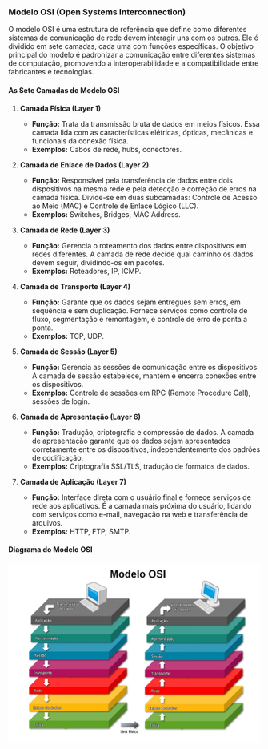 ### Modelo OSI (Open Systems Interconnection)

O modelo OSI é uma estrutura de referência que define como diferentes sistemas de comunicação de rede devem interagir uns com os outros. Ele é dividido em sete camadas, cada uma com funções específicas. O objetivo principal do modelo é padronizar a comunicação entre diferentes sistemas de computação, promovendo a interoperabilidade e a compatibilidade entre fabricantes e tecnologias.

#### As Sete Camadas do Modelo OSI

1. **Camada Física (Layer 1)**

   - **Função:** Trata da transmissão bruta de dados em meios físicos. Essa camada lida com as características elétricas, ópticas, mecânicas e funcionais da conexão física.
   - **Exemplos:** Cabos de rede, hubs, conectores.

2. **Camada de Enlace de Dados (Layer 2)**

   - **Função:** Responsável pela transferência de dados entre dois dispositivos na mesma rede e pela detecção e correção de erros na camada física. Divide-se em duas subcamadas: Controle de Acesso ao Meio (MAC) e Controle de Enlace Lógico (LLC).
   - **Exemplos:** Switches, Bridges, MAC Address.

3. **Camada de Rede (Layer 3)**

   - **Função:** Gerencia o roteamento dos dados entre dispositivos em redes diferentes. A camada de rede decide qual caminho os dados devem seguir, dividindo-os em pacotes.
   - **Exemplos:** Roteadores, IP, ICMP.

4. **Camada de Transporte (Layer 4)**

   - **Função:** Garante que os dados sejam entregues sem erros, em sequência e sem duplicação. Fornece serviços como controle de fluxo, segmentação e remontagem, e controle de erro de ponta a ponta.
   - **Exemplos:** TCP, UDP.

5. **Camada de Sessão (Layer 5)**

   - **Função:** Gerencia as sessões de comunicação entre os dispositivos. A camada de sessão estabelece, mantém e encerra conexões entre os dispositivos.
   - **Exemplos:** Controle de sessões em RPC (Remote Procedure Call), sessões de login.

6. **Camada de Apresentação (Layer 6)**

   - **Função:** Tradução, criptografia e compressão de dados. A camada de apresentação garante que os dados sejam apresentados corretamente entre os dispositivos, independentemente dos padrões de codificação.
   - **Exemplos:** Criptografia SSL/TLS, tradução de formatos de dados.

7. **Camada de Aplicação (Layer 7)**
   - **Função:** Interface direta com o usuário final e fornece serviços de rede aos aplicativos. É a camada mais próxima do usuário, lidando com serviços como e-mail, navegação na web e transferência de arquivos.
   - **Exemplos:** HTTP, FTP, SMTP.

#### Diagrama do Modelo OSI

![Modelo OSI](camada-osi.jpg)
